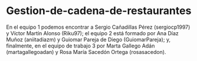 # Gestion-de-cadena-de-restaurantes

En el equipo 1 podemos encontrar a Sergio Cañadillas Pérez (sergiocp1997) y Víctor Martín Alonso (Riku97); el equipo 2 está formado por Ana Díaz Muñoz (aniitadiazm) y Guiomar Pareja de Diego (GuiomarPareja); y, finalmente, en el equipo de trabajo 3 por Marta Gallego Adán (martagallegoadan) y Rosa María Sacedón Ortega (rosasacedon).
